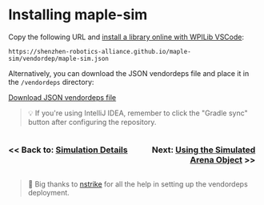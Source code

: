 # Installing maple-sim

Copy the following URL and [install a library online with WPILib VSCode](https://docs.wpilib.org/en/stable/docs/software/vscode-overview/3rd-party-libraries.html#installing-libraries):

```
https://shenzhen-robotics-alliance.github.io/maple-sim/vendordep/maple-sim.json
```

Alternatively, you can download the JSON vendordeps file and place it in the `/vendordeps` directory:

[Download JSON vendordeps file](https://shenzhen-robotics-alliance.github.io/maple-sim/vendordep/maple-sim.json)


> 💡 If you're using IntelliJ IDEA, remember to click the "Gradle sync" button after configuring the repository.

<div style="display:flex">
    <h3 style="width:49%"><< Back to: <a href="https://shenzhen-robotics-alliance.github.io/maple-sim/0_SIMULATION_DETIALS.html">Simulation Details</a></h3>
    <h3 style="width:49%" align="right">Next: <a href="https://shenzhen-robotics-alliance.github.io/maple-sim/2_USING_THE_SIMULATED_ARENA.html">Using the Simulated Arena Object</a> >></h3>
</div>

> 🙏 Big thanks to [nstrike](https://www.chiefdelphi.com/u/nstrike/summary) for all the help in setting up the vendordeps deployment. 

